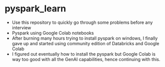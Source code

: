 # pyspark_learn
- Use this repository to quickly go through some problems before any interview
- Pyspark using Google Colab notebooks
- After burning many hours trying to install pyspark on windows, I finally gave up and started using community edition of Databricks and Google Colab
- I figured out eventually how to install the pyspark but Google Colab is way too good with all the GenAI capabilities, hence continuing with this.
